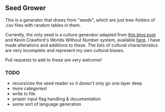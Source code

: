 ## Seed Grower

This is a generator that draws from "seeds", which are just tree-folders of .csv files with random tables in them.

Currently, the only seed is a culture generator adapted from [this blog post](http://monstersandmanuals.blogspot.com/2021/11/human-non-universals-or-make-your-own.html) and Kevin Crawford's Worlds Without Number system, available [here](https://sine-nomine-publishing.myshopify.com/collections/worlds-without-number). I have made alterations and additions to these. The lists of cultural characteristics are very incomplete and represent my own cultural biases. 

Pull requests to add to these are very welcome!

### TODO
* recursivize the seed reader so it doesn't only go one layer deep
* more categories!
* write to file
* proper input flag handling & documentation
* some sort of language generation
